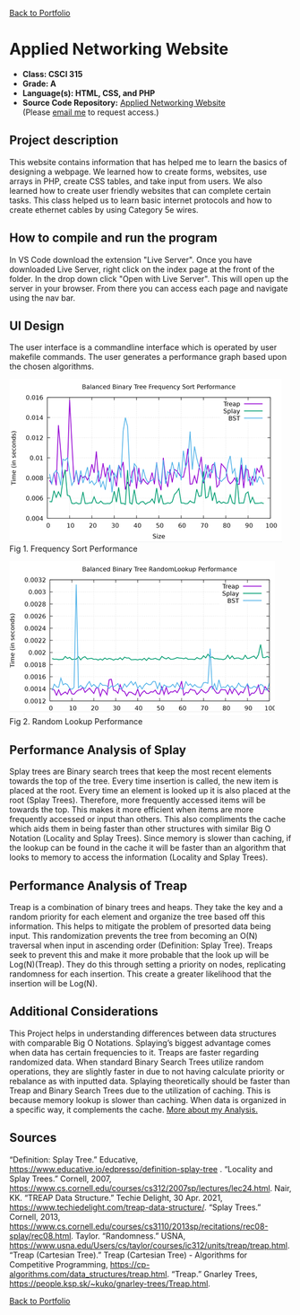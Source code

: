 [Back to Portfolio](./)

Applied Networking Website
===============

-   **Class: CSCI 315** 
-   **Grade: A** 
-   **Language(s): HTML, CSS, and PHP** 
-   **Source Code Repository:** [Applied Networking Website](https://github.com/JoeKauf/Applied-Netowrking-Website)  
    (Please [email me](mailto:jakaufman@csustudent.net?subject=GitHub%20Access) to request access.)

## Project description

This website contains information that has helped me to learn the basics of designing a webpage. We learned how to create forms, websites, use arrays in PHP, create CSS tables, and take input from users. We also learned how to create user friendly websites that can complete certain tasks. This class helped us to learn basic internet protocols and how to create ethernet cables by using Category 5e wires.

## How to compile and run the program

In VS Code download the extension "Live Server". Once you have downloaded Live Server, right click on the index page at the front of the folder. In the drop down click "Open with Live Server". This will open up the server in your browser. From there you can access each page and navigate using the nav bar.

## UI Design

The user interface is a commandline interface which is operated by user makefile commands. The user generates a performance graph based upon the chosen algorithms.

![screenshot](images/FreqSort.png)  
Fig 1. Frequency Sort Performance

![screenshot](images/RanLook.png)  
Fig 2. Random Lookup Performance


## Performance Analysis of Splay

  Splay trees are Binary search trees that keep the most recent elements towards the top of the tree. Every time insertion is called, the new item is placed at the root. Every time an element is looked up it is also placed at the root (Splay Trees). Therefore, more frequently accessed items will be towards the top. This makes it more efficient when items are more frequently accessed or input than others. This also compliments the cache which aids them in being faster than other structures with similar Big O Notation (Locality and Splay Trees). Since memory is slower than caching, if the lookup can be found in the cache it will be faster than an algorithm that looks to memory to access the information (Locality and Splay Trees).

## Performance Analysis of Treap

  Treap is a combination of binary trees and heaps. They take the key and a random priority for each element and organize the tree based off this information. This helps to mitigate the problem of presorted data being input. This randomization prevents the tree from becoming an O(N) traversal when input in ascending order (Definition: Splay Tree). Treaps seek to prevent this and make it more probable that the look up will be Log(N)(Treap). They do this through setting a priority on nodes, replicating randomness for each insertion. This create a greater likelihood that the insertion will be Log(N).



## Additional Considerations

  This Project helps in understanding differences between data structures with comparable Big O Notations. Splaying’s biggest advantage comes when data has certain frequencies to it. Treaps are faster regarding randomized data. When standard Binary Search Trees utilize random operations, they are slightly faster in due to not having calculate priority or rebalance as with inputted data. 
  Splaying theoretically should be faster than Treap and Binary Search Trees due to the utilization of caching. This is because memory lookup is slower than caching. When data is organized in a specific way, it complements the cache. [More about my Analysis.](https://github.com/JoeKauf/csci-315-spring-2022/blob/master/project3/Performance%20Comparison%20of%20Splay%20and%20Treap%20Trees.docx)

## Sources

“Definition: Splay Tree.” Educative, https://www.educative.io/edpresso/definition-splay-tree . 
“Locality and Splay Trees.” Cornell, 2007, https://www.cs.cornell.edu/courses/cs312/2007sp/lectures/lec24.html. 
Nair, KK. “TREAP Data Structure.” Techie Delight, 30 Apr. 2021, https://www.techiedelight.com/treap-data-structure/. 
“Splay Trees.” Cornell, 2013, https://www.cs.cornell.edu/courses/cs3110/2013sp/recitations/rec08-splay/rec08.html. 
Taylor. “Randomness.” USNA, https://www.usna.edu/Users/cs/taylor/courses/ic312/units/treap/treap.html. 
“Treap (Cartesian Tree).” Treap (Cartesian Tree) - Algorithms for Competitive Programming, https://cp-algorithms.com/data_structures/treap.html. 
“Treap.” Gnarley Trees, https://people.ksp.sk/~kuko/gnarley-trees/Treap.html. 


[Back to Portfolio](./)

